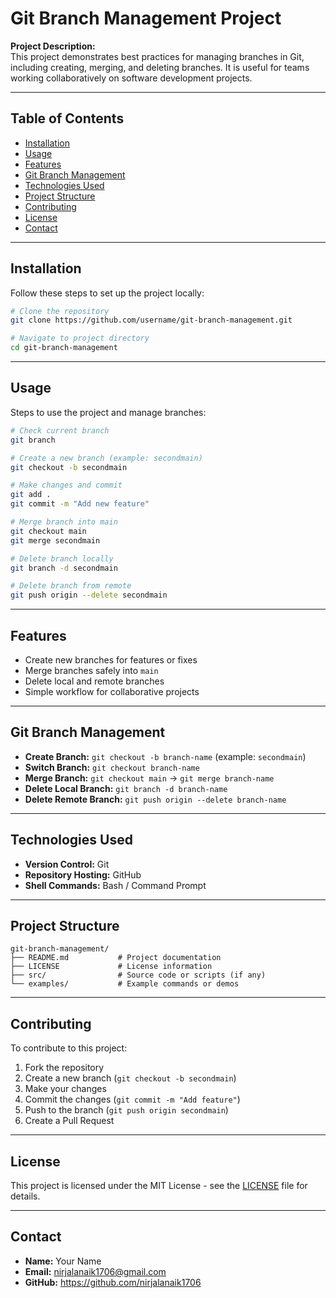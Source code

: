 # Git Branch Management Project

**Project Description:**  
This project demonstrates best practices for managing branches in Git, including creating, merging, and deleting branches. It is useful for teams working collaboratively on software development projects.

---

## Table of Contents
- [Installation](#installation)
- [Usage](#usage)
- [Features](#features)
- [Git Branch Management](#git-branch-management)
- [Technologies Used](#technologies-used)
- [Project Structure](#project-structure)
- [Contributing](#contributing)
- [License](#license)
- [Contact](#contact)

---

## Installation
Follow these steps to set up the project locally:

```bash
# Clone the repository
git clone https://github.com/username/git-branch-management.git

# Navigate to project directory
cd git-branch-management
```

---

## Usage
Steps to use the project and manage branches:

```bash
# Check current branch
git branch

# Create a new branch (example: secondmain)
git checkout -b secondmain

# Make changes and commit
git add .
git commit -m "Add new feature"

# Merge branch into main
git checkout main
git merge secondmain

# Delete branch locally
git branch -d secondmain

# Delete branch from remote
git push origin --delete secondmain
```

---

## Features
- Create new branches for features or fixes  
- Merge branches safely into `main`  
- Delete local and remote branches  
- Simple workflow for collaborative projects  

---

## Git Branch Management
- **Create Branch:** `git checkout -b branch-name` (example: `secondmain`)  
- **Switch Branch:** `git checkout branch-name`  
- **Merge Branch:** `git checkout main` → `git merge branch-name`  
- **Delete Local Branch:** `git branch -d branch-name`  
- **Delete Remote Branch:** `git push origin --delete branch-name`  

---

## Technologies Used
- **Version Control:** Git  
- **Repository Hosting:** GitHub  
- **Shell Commands:** Bash / Command Prompt  

---

## Project Structure
```
git-branch-management/
├── README.md           # Project documentation
├── LICENSE             # License information
├── src/                # Source code or scripts (if any)
└── examples/           # Example commands or demos
```

---

## Contributing
To contribute to this project:

1. Fork the repository  
2. Create a new branch (`git checkout -b secondmain`)  
3. Make your changes  
4. Commit the changes (`git commit -m "Add feature"`)  
5. Push to the branch (`git push origin secondmain`)  
6. Create a Pull Request  

---

## License
This project is licensed under the MIT License - see the [LICENSE](LICENSE) file for details.

---

## Contact
- **Name:** Your Name  
- **Email:** nirjalanaik1706@gmail.com 
- **GitHub:** https://github.com/nirjalanaik1706
